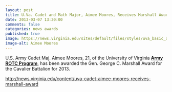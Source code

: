 ```yaml
---
layout: post
title: U.Va. Cadet and Math Major, Aimee Moores, Receives Marshall Award
date: 2013-03-07 13:30:00
comments: false
categories: news awards
published: true
image: https://news.virginia.edu/sites/default/files/styles/uva_basic_article/public/article_image/Aimee_Moores_01_CG_0.jpg
image-alt: Aimee Moores
---
```


U.S. Army Cadet Maj. Aimee Moores, 21, of the University of Virginia <strong><a href="http://armyrotc.com/edu/univva/index.htm">Army ROTC Program</a></strong>, has been awarded the Gen. George C. Marshall Award for the Cavalier Battalion for 2013.
<p><a href="http://news.virginia.edu/content/uva-cadet-aimee-moores-receives-marshall-award">http://news.virginia.edu/content/uva-cadet-aimee-moores-receives-marshall-award</a></p>
